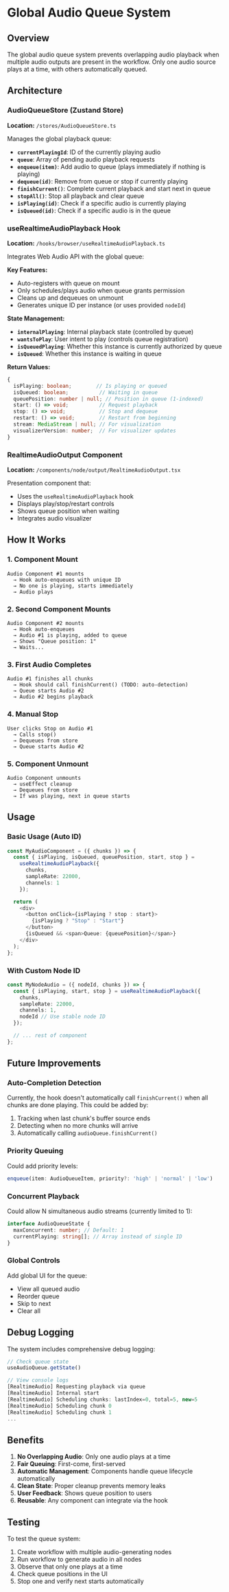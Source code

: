 # Global Audio Queue System

## Overview

The global audio queue system prevents overlapping audio playback when multiple audio outputs are present in the workflow. Only one audio source plays at a time, with others automatically queued.

## Architecture

### AudioQueueStore (Zustand Store)

**Location:** `/stores/AudioQueueStore.ts`

Manages the global playback queue:

- **`currentPlayingId`**: ID of the currently playing audio
- **`queue`**: Array of pending audio playback requests
- **`enqueue(item)`**: Add audio to queue (plays immediately if nothing is playing)
- **`dequeue(id)`**: Remove from queue or stop if currently playing
- **`finishCurrent()`**: Complete current playback and start next in queue
- **`stopAll()`**: Stop all playback and clear queue
- **`isPlaying(id)`**: Check if a specific audio is currently playing
- **`isQueued(id)`**: Check if a specific audio is in the queue

### useRealtimeAudioPlayback Hook

**Location:** `/hooks/browser/useRealtimeAudioPlayback.ts`

Integrates Web Audio API with the global queue:

**Key Features:**

- Auto-registers with queue on mount
- Only schedules/plays audio when queue grants permission
- Cleans up and dequeues on unmount
- Generates unique ID per instance (or uses provided `nodeId`)

**State Management:**

- **`internalPlaying`**: Internal playback state (controlled by queue)
- **`wantsToPlay`**: User intent to play (controls queue registration)
- **`isQueuedPlaying`**: Whether this instance is currently authorized by queue
- **`isQueued`**: Whether this instance is waiting in queue

**Return Values:**

```typescript
{
  isPlaying: boolean;        // Is playing or queued
  isQueued: boolean;          // Waiting in queue
  queuePosition: number | null; // Position in queue (1-indexed)
  start: () => void;          // Request playback
  stop: () => void;           // Stop and dequeue
  restart: () => void;        // Restart from beginning
  stream: MediaStream | null; // For visualization
  visualizerVersion: number;  // For visualizer updates
}
```

### RealtimeAudioOutput Component

**Location:** `/components/node/output/RealtimeAudioOutput.tsx`

Presentation component that:

- Uses the `useRealtimeAudioPlayback` hook
- Displays play/stop/restart controls
- Shows queue position when waiting
- Integrates audio visualizer

## How It Works

### 1. Component Mount

```
Audio Component #1 mounts
  → Hook auto-enqueues with unique ID
  → No one is playing, starts immediately
  → Audio plays
```

### 2. Second Component Mounts

```
Audio Component #2 mounts
  → Hook auto-enqueues
  → Audio #1 is playing, added to queue
  → Shows "Queue position: 1"
  → Waits...
```

### 3. First Audio Completes

```
Audio #1 finishes all chunks
  → Hook should call finishCurrent() (TODO: auto-detection)
  → Queue starts Audio #2
  → Audio #2 begins playback
```

### 4. Manual Stop

```
User clicks Stop on Audio #1
  → Calls stop()
  → Dequeues from store
  → Queue starts Audio #2
```

### 5. Component Unmount

```
Audio Component unmounts
  → useEffect cleanup
  → Dequeues from store
  → If was playing, next in queue starts
```

## Usage

### Basic Usage (Auto ID)

```typescript
const MyAudioComponent = ({ chunks }) => {
  const { isPlaying, isQueued, queuePosition, start, stop } =
    useRealtimeAudioPlayback({
      chunks,
      sampleRate: 22000,
      channels: 1
    });

  return (
    <div>
      <button onClick={isPlaying ? stop : start}>
        {isPlaying ? "Stop" : "Start"}
      </button>
      {isQueued && <span>Queue: {queuePosition}</span>}
    </div>
  );
};
```

### With Custom Node ID

```typescript
const MyNodeAudio = ({ nodeId, chunks }) => {
  const { isPlaying, start, stop } = useRealtimeAudioPlayback({
    chunks,
    sampleRate: 22000,
    channels: 1,
    nodeId // Use stable node ID
  });

  // ... rest of component
};
```

## Future Improvements

### Auto-Completion Detection

Currently, the hook doesn't automatically call `finishCurrent()` when all chunks are done playing. This could be added by:

1. Tracking when last chunk's buffer source ends
2. Detecting when no more chunks will arrive
3. Automatically calling `audioQueue.finishCurrent()`

### Priority Queuing

Could add priority levels:

```typescript
enqueue(item: AudioQueueItem, priority?: 'high' | 'normal' | 'low')
```

### Concurrent Playback

Could allow N simultaneous audio streams (currently limited to 1):

```typescript
interface AudioQueueState {
  maxConcurrent: number; // Default: 1
  currentPlaying: string[]; // Array instead of single ID
}
```

### Global Controls

Add global UI for the queue:

- View all queued audio
- Reorder queue
- Skip to next
- Clear all

## Debug Logging

The system includes comprehensive debug logging:

```javascript
// Check queue state
useAudioQueue.getState()

// View console logs
[RealtimeAudio] Requesting playback via queue
[RealtimeAudio] Internal start
[RealtimeAudio] Scheduling chunks: lastIndex=0, total=5, new=5
[RealtimeAudio] Scheduling chunk 0
[RealtimeAudio] Scheduling chunk 1
...
```

## Benefits

1. **No Overlapping Audio**: Only one audio plays at a time
2. **Fair Queuing**: First-come, first-served
3. **Automatic Management**: Components handle queue lifecycle automatically
4. **Clean State**: Proper cleanup prevents memory leaks
5. **User Feedback**: Shows queue position to users
6. **Reusable**: Any component can integrate via the hook

## Testing

To test the queue system:

1. Create workflow with multiple audio-generating nodes
2. Run workflow to generate audio in all nodes
3. Observe that only one plays at a time
4. Check queue positions in the UI
5. Stop one and verify next starts automatically
